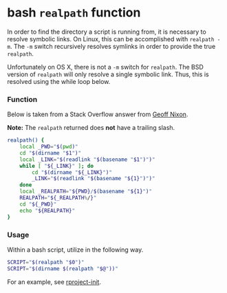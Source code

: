 # bash `realpath` function
In order to find the directory a script is running from, it is necessary to resolve symbolic links.  On Linux, this can be accomplished with `realpath -m`.  The `-m` switch recursively resolves symlinks in order to provide the true `realpath`.

Unfortunately on OS X, there is not a `-m` switch for `realpath`.  The BSD version of `realpath` will only resolve a single symbolic link.  Thus, this is resolved using the while loop below.

### Function
Below is taken from a Stack Overflow answer from [Geoff Nixon](http://stackoverflow.com/a/18443300).

**Note:** The `realpath` returned does **not** have a trailing slash.

```bash
realpath() {
    local _PWD="$(pwd)"
    cd "$(dirname "$1")"
    local _LINK="$(readlink "$(basename "$1")")"
    while [ "${_LINK}" ]; do
        cd "$(dirname "${_LINK}")"
        _LINK="$(readlink "$(basename "${1}")")"
    done
    local _REALPATH="${PWD}/$(basename "${1}")"
    REALPATH="${_REALPATH%/}"
    cd "${_PWD}"
    echo "${REALPATH}"
}
```

### Usage
Within a bash script, utilize in the following way.

```bash
SCRIPT="$(realpath "$0")"
SCRIPT="$(dirname $(realpath "$@"))"
```

For an example, see [rproject-init](https://github.com/curtisalexander/rprofile-init/blob/master/rprofile-init).
